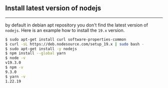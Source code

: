 ## Install latest version of nodejs
---

by default in debian apt repository you don't find the latest version of `nodejs`. Here is an example how to install the `19.x` version.


```bash
$ sudo apt-get install curl software-properties-common 
$ curl -sL https://deb.nodesource.com/setup_19.x | sudo bash -
$ sudo apt-get install -y nodejs
$ npm install --global yarn
$ node -v 
v19.3.0
$ npm -v
9.3.0
$ yarn -v
1.22.19
```



